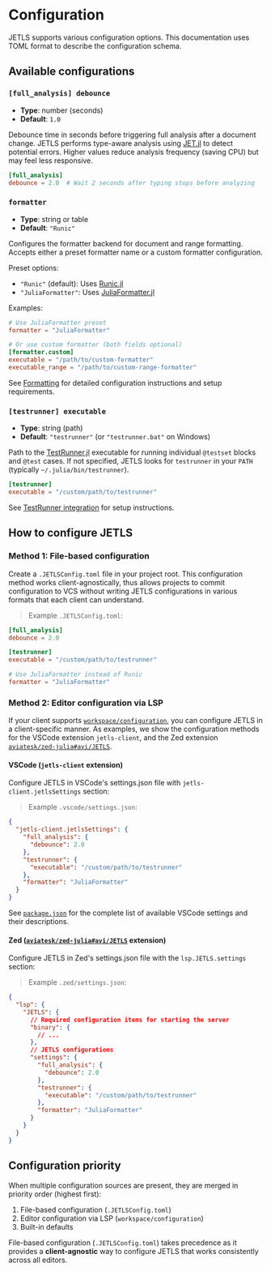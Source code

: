 # Configuration

JETLS supports various configuration options.
This documentation uses TOML format to describe the configuration schema.

## Available configurations

### `[full_analysis] debounce`

- **Type**: number (seconds)
- **Default**: `1.0`

Debounce time in seconds before triggering full analysis after a document
change. JETLS performs type-aware analysis using
[JET.jl](https://github.com/aviatesk/JET.jl) to detect potential errors.
Higher values reduce analysis frequency (saving CPU) but may feel less
responsive.

```toml
[full_analysis]
debounce = 2.0  # Wait 2 seconds after typing stops before analyzing
```

### `formatter`

- **Type**: string or table
- **Default**: `"Runic"`

Configures the formatter backend for document and range formatting. Accepts
either a preset formatter name or a custom formatter configuration.

Preset options:

- `"Runic"` (default): Uses [Runic.jl](https://github.com/fredrikekre/Runic.jl)
- `"JuliaFormatter"`: Uses [JuliaFormatter.jl](https://github.com/domluna/JuliaFormatter.jl)

Examples:

```toml
# Use JuliaFormatter preset
formatter = "JuliaFormatter"

# Or use custom formatter (both fields optional)
[formatter.custom]
executable = "/path/to/custom-formatter"
executable_range = "/path/to/custom-range-formatter"
```

See [Formatting](@ref) for detailed configuration instructions and setup requirements.

### `[testrunner] executable`

- **Type**: string (path)
- **Default**: `"testrunner"` (or `"testrunner.bat"` on Windows)

Path to the [TestRunner.jl](https://github.com/aviatesk/TestRunner.jl)
executable for running individual `@testset` blocks and `@test` cases. If not
specified, JETLS looks for `testrunner` in your `PATH` (typically
`~/.julia/bin/testrunner`).

```toml
[testrunner]
executable = "/custom/path/to/testrunner"
```

See [TestRunner integration](@ref) for setup instructions.

## How to configure JETLS

### Method 1: File-based configuration

Create a `.JETLSConfig.toml` file in your project root.
This configuration method works client-agnostically, thus allows projects to
commit configuration to VCS without writing JETLS configurations in various
formats that each client can understand.

> Example `.JETLSConfig.toml`:

```toml
[full_analysis]
debounce = 2.0

[testrunner]
executable = "/custom/path/to/testrunner"

# Use JuliaFormatter instead of Runic
formatter = "JuliaFormatter"
```

### Method 2: Editor configuration via LSP

If your client supports [`workspace/configuration`](#workspace-configuration-support),
you can configure JETLS in a client-specific manner.
As examples, we show the configuration methods for the VSCode extension
`jetls-client`, and the Zed extension
[`aviatesk/zed-julia#avi/JETLS`](https://github.com/aviatesk/zed-julia/tree/avi/JETLS).

#### VSCode (`jetls-client` extension)

Configure JETLS in VSCode's settings.json file with `jetls-client.jetlsSettings`
section:

> Example `.vscode/settings.json`:

```json
{
  "jetls-client.jetlsSettings": {
    "full_analysis": {
      "debounce": 2.0
    },
    "testrunner": {
      "executable": "/custom/path/to/testrunner"
    },
    "formatter": "JuliaFormatter"
  }
}
```

See [`package.json`](https://github.com/aviatesk/JETLS.jl/blob/master/package.json)
for the complete list of available VSCode settings and their descriptions.

#### Zed ([`aviatesk/zed-julia#avi/JETLS`](https://github.com/aviatesk/zed-julia/tree/avi/JETLS) extension)

Configure JETLS in Zed's settings.json file with the `lsp.JETLS.settings`
section:

> Example `.zed/settings.json`:

```json
{
  "lsp": {
    "JETLS": {
      // Required configuration items for starting the server
      "binary": {
        // ...
      },
      // JETLS configurations
      "settings": {
        "full_analysis": {
          "debounce": 2.0
        },
        "testrunner": {
          "executable": "/custom/path/to/testrunner"
        },
        "formatter": "JuliaFormatter"
      }
    }
  }
}
```

## Configuration priority

When multiple configuration sources are present, they are merged in priority
order (highest first):

1. File-based configuration (`.JETLSConfig.toml`)
2. Editor configuration via LSP (`workspace/configuration`)
3. Built-in defaults

File-based configuration (`.JETLSConfig.toml`) takes precedence as it provides
a **client-agnostic** way to configure JETLS that works consistently across all
editors.
